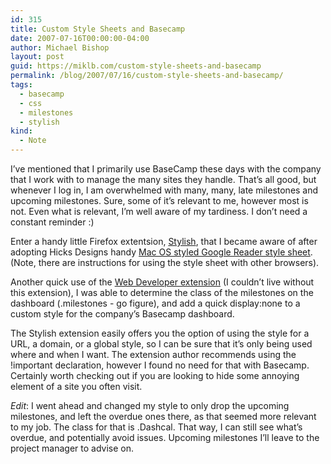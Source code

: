 ```yaml
---
id: 315
title: Custom Style Sheets and Basecamp
date: 2007-07-16T00:00:00-04:00
author: Michael Bishop
layout: post
guid: https://miklb.com/custom-style-sheets-and-basecamp
permalink: /blog/2007/07/16/custom-style-sheets-and-basecamp/
tags:
  - basecamp
  - css
  - milestones
  - stylish
kind:
  - Note
---
```

<p>I’ve mentioned that I primarily use BaseCamp these days with the company that I work with to manage the many sites they handle.  That’s all good, but whenever I log in, I am overwhelmed with many, many, late milestones and upcoming milestones.  Sure, some of it’s relevant to me, however most is not.  Even what is relevant, I’m well aware of my tardiness.  I don’t need a constant reminder :)</p>

<p>Enter a handy little Firefox extentsion, <a href="https://addons.mozilla.org/en-US/firefox/addon/2108">Stylish</a>, that I became aware of after adopting Hicks Designs handy <a href="http://www.hicksdesign.co.uk/journal/google-reader-theme">Mac OS styled Google Reader style sheet</a>. (Note, there are instructions for using the style sheet with other browsers).</p>

<p>Another quick use of the <a href="https://addons.mozilla.org/en-US/firefox/addon/60">Web Developer extension</a> (I couldn’t live without this extension), I was able to determine the class of the milestones on the dashboard (.milestones - go figure), and add a quick display:none to a custom style for the company’s Basecamp dashboard.</p>

<p>The Stylish extension easily offers you the option of using the style for a URL, a domain, or a global style, so I can be sure that it’s only being used where and when I want.  The extension author recommends using the !important declaration, however I found no need for that with Basecamp.  Certainly worth checking out if you are looking to hide some annoying element of a site you often visit.</p>

<p><em>Edit</em>: I went ahead and changed my style to only drop the upcoming milestones, and left the overdue ones there, as that seemed more relevant to my job.  The class for that is .Dashcal.  That way, I can still see what’s overdue, and potentially avoid issues.  Upcoming milestones I’ll leave to the project manager to advise on.</p>